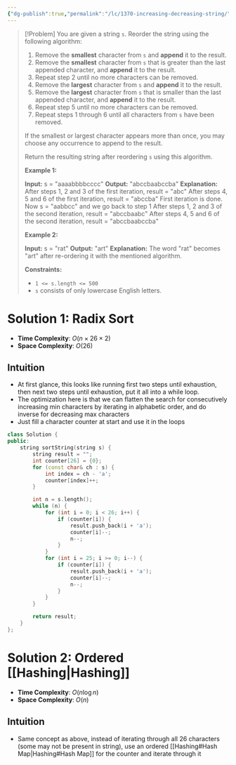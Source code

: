 ```yaml
---
{"dg-publish":true,"permalink":"/lc/1370-increasing-decreasing-string/","tags":["radixSort","string"]}
---
```


>[!Problem]
>You are given a string `s`. Reorder the string using the following algorithm:
> 1. Remove the **smallest** character from `s` and **append** it to the result.
> 2. Remove the **smallest** character from `s` that is greater than the last appended character, and **append** it to the result.
> 3. Repeat step 2 until no more characters can be removed.
> 4. Remove the **largest** character from `s` and **append** it to the result.
> 5. Remove the **largest** character from `s` that is smaller than the last appended character, and **append** it to the result.
> 6. Repeat step 5 until no more characters can be removed.
> 7. Repeat steps 1 through 6 until all characters from `s` have been removed.
> 
> If the smallest or largest character appears more than once, you may choose any occurrence to append to the result.
> 
> Return the resulting string after reordering `s` using this algorithm.
> 
> **Example 1:**
> 
> **Input:** s = "aaaabbbbcccc"
> **Output:** "abccbaabccba"
> **Explanation:** After steps 1, 2 and 3 of the first iteration, result = "abc"
> After steps 4, 5 and 6 of the first iteration, result = "abccba"
> First iteration is done. Now s = "aabbcc" and we go back to step 1
> After steps 1, 2 and 3 of the second iteration, result = "abccbaabc"
> After steps 4, 5 and 6 of the second iteration, result = "abccbaabccba"
> 
> **Example 2:**
> 
> **Input:** s = "rat"
> **Output:** "art"
> **Explanation:** The word "rat" becomes "art" after re-ordering it with the mentioned algorithm.
> 
> **Constraints:**
> 
> - `1 <= s.length <= 500`
> - `s` consists of only lowercase English letters.

# Solution 1: Radix Sort
- **Time Complexity**: $O(n \times 26 \times 2)$
- **Space Complexity**: $O(26)$

## Intuition
- At first glance, this looks like running first two steps until exhaustion, then next two steps until exhaustion, put it all into a while loop. 
- The optimization here is that we can flatten the search for consecutively increasing min characters by iterating in alphabetic order, and do inverse for decreasing max characters
- Just fill a character counter at start and use it in the loops

```cpp
class Solution {
public:
    string sortString(string s) {
        string result = "";
        int counter[26] = {0};
        for (const char& ch : s) {
            int index = ch - 'a';
            counter[index]++;
        }

        int n = s.length();
        while (n) {
            for (int i = 0; i < 26; i++) {
                if (counter[i]) {
                    result.push_back(i + 'a');
                    counter[i]--;
                    n--;
                }
            }
            for (int i = 25; i >= 0; i--) {
                if (counter[i]) {
                    result.push_back(i + 'a');
                    counter[i]--;
                    n--;
                }
            }
        }

        return result;
    }
};
```

# Solution 2: Ordered [[Hashing\|Hashing]]
- **Time Complexity**: $O(n \log{n})$
- **Space Complexity**: $O(n)$

## Intuition
- Same concept as above, instead of iterating through all 26 characters (some may not be present in string), use an ordered [[Hashing#Hash Map\|Hashing#Hash Map]] for the counter and iterate through it